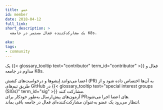 ```yaml
---
title: عضو
id: member
date: 2018-04-12
full_link: 
short_description: >
  یک مشارکت‌کننده فعال مستمر در جامعه K8s.

aka: 
tags:
- community
---
```

 یک {{< glossary_tooltip text="contributor" term_id="contributor" >}} فعال و مداوم در جامعه K8s.

<!--more--> 

اعضا می‌توانند اِیشوها و درخواست‌های کشش (PR) به آن‌ها اختصاص داده شود و از طریق تیم‌های GitHub در {{< glossary_tooltip text="special interest groups (SIGs)" term_id="sig" >}} مشارکت کنند.  
آزمون‌های پیش‌ارسال به‌طور خودکار برای PRهای اعضا اجرا می‌شود.  
انتظار می‌رود یک عضو به‌عنوان مشارکت‌کننده‌ای فعال در جامعه باقی بماند.
